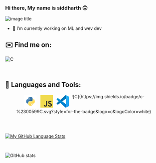 ### Hi there, My name is siddharth :upside_down_face:

![image title](https://rushter.com/counter.svg)

- 🔭 I’m currently working on ML and wev dev


## ✉️ Find me on:

![C](https://img.shields.io/badge/c-%2300599C.svg?style=for-the-badge&logo=c&logoColor=white)

<br />

## 🧰 Languages and Tools:
<p align="center">
<img src="https://raw.githubusercontent.com/github/explore/80688e429a7d4ef2fca1e82350fe8e3517d3494d/topics/python/python.png" alt="Python" height="40" style="vertical-align:top; margin:4px">
<img src="https://raw.githubusercontent.com/github/explore/80688e429a7d4ef2fca1e82350fe8e3517d3494d/topics/javascript/javascript.png" alt="Javascript" height="40" style="vertical-align:top; margin:4px">
<img src="https://raw.githubusercontent.com/github/explore/80688e429a7d4ef2fca1e82350fe8e3517d3494d/topics/visual-studio-code/visual-studio-code.png" alt="VS Code" height="40" style="vertical-align:top; margin:4px">
 	![C](https://img.shields.io/badge/c-%2300599C.svg?style=for-the-badge&logo=c&logoColor=white)
</p>

<br>

<br>

[![My GitHub Language Stats](https://github-readme-stats.vercel.app/api/top-langs/?username=siddharthreddyarutla&langs_count=5&theme=tokyonight)]()

<br>

![GitHub stats](https://github-readme-stats.vercel.app/api?username=siddharthreddyarutla&show_icons=true&theme=tokyonight)
